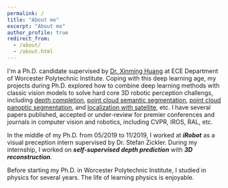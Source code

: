 ```yaml
---
permalink: /
title: "About me"
excerpt: "About me"
author_profile: true
redirect_from: 
  - /about/
  - /about.html
---
```


I'm a Ph.D. candidate supervised by [Dr. Xinming Huang](https://users.wpi.edu/~xhuang/) at ECE Department of Worcester Polytechnic Institute. Coping with this deep learning age, my projects during Ph.D. explored how to combine deep learning methods with classic vision models to solve hard core 3D robotic perception challengs, including [depth completion](https://placeforyiming.github.io/publications/RAL-depth-completion/), [point cloud semantic segmentation](https://placeforyiming.github.io/publications/point-cloud-panoptic-segmentation/), [point cloud panoptic segmentation](https://placeforyiming.github.io/publications/point-cloud-panoptic-segmentation/), and [localization with satellite](https://placeforyiming.github.io/publications/Homography-cvpr21/), etc. I have several papers published, accepted or under-review for premier conferences and journals in computer vision and robotics, including CVPR, IROS, RAL, etc.

In the middle of my Ph.D. from 05/2019 to 11/2019, I worked at ***iRobot*** as a visual preception intern supervised by Dr. Stefan Zickler. During my internship, I worked on ***self-supervised depth prediction*** with ***3D reconstruction***.

Before starting my Ph.D. in Worcester Polytechnic Institute, I studied in physics for several years. The life of learning physics is enjoyable.


<!---
Master of Systems Science at BNU
======
I spent two years to get the master degree of systems science at Beijing Normal University. I published a good stochastic process data modeling paper as well as undertook several industiral projects.   

Bachelor of Physics at LZU
======
My undergraduate life at Lanzhou University is pure and enjoyable. I majored in math for two years, then transfered to physics for three years. This is an important period for me that I learned not only the scientific knowledge but also how human understand the world. More specific, I discard the idea that the physical world is determinable with universal truth and accept the fundamental uncertainty with inevitable observers' bias. I mean, physically, not socially. I won some scholars, such as the second prize of the national mathematical modeling. I also was a member of an undergraduate therotecal physics research project.   
-->


